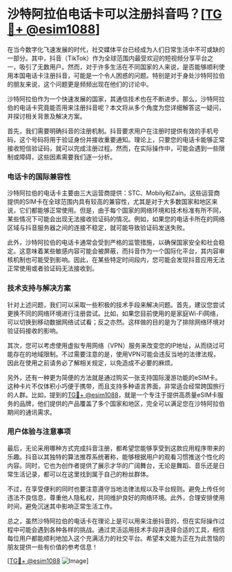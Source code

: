 # 沙特阿拉伯电话卡可以注册抖音吗？[[TG💪+ @esim1088](https://t.me/s/esim1088)]

在当今数字化飞速发展的时代，社交媒体平台已经成为人们日常生活中不可或缺的一部分。其中，抖音（TikTok）作为全球范围内最受欢迎的短视频分享平台之一，吸引了无数用户。然而，对于许多生活在不同国家的人来说，是否能够顺利使用本国电话卡注册抖音，可能是一个令人困惑的问题。特别是对于身处沙特阿拉伯的朋友来说，这个问题更是频频出现在他们的讨论中。

沙特阿拉伯作为一个快速发展的国家，其通信技术也在不断进步。那么，沙特阿拉伯的电话卡究竟能否用来注册抖音呢？本文将从多个角度为您详细解答这一疑问，并探讨相关背景及解决方案。

首先，我们需要明确抖音的注册机制。抖音要求用户在注册时提供有效的手机号码，这个号码将用于验证身份并接收重要通知。理论上，只要您的电话卡能够正常接收短信验证码，就可以完成注册过程。然而，在实际操作中，可能会遇到一些限制或障碍，这些因素需要我们逐一分析。

### 电话卡的国际兼容性

沙特阿拉伯的电话卡主要由三大运营商提供：STC、Mobily和Zain。这些运营商提供的SIM卡在全球范围内具有较高的兼容性，尤其是对于大多数国家和地区来说，它们都能够正常使用。但是，由于每个国家的网络环境和技术标准有所不同，某些情况下可能会出现无法接收验证码的情况。例如，如果您的电话卡所在的网络区域与抖音服务器之间的连接不稳定，就可能导致验证码发送失败。

此外，沙特阿拉伯的电话卡通常会受到严格的监管措施，以确保国家安全和社会稳定。这意味着某些敏感内容可能会被屏蔽，而抖音作为一个国际化平台，其内容审核机制也可能受到影响。因此，在某些特定时间段内，您可能会发现抖音应用无法正常使用或者验证码无法接收到。

### 技术支持与解决方案

针对上述问题，我们可以采取一些积极的技术手段来解决问题。首先，建议您尝试更换不同的网络环境进行注册尝试。比如，如果您目前使用的是家庭Wi-Fi网络，可以切换到移动数据网络试试看；反之亦然。这样做的目的是为了排除网络环境对验证码接收的影响。

其次，您可以考虑使用虚拟专用网络（VPN）服务来改变您的IP地址，从而绕过可能存在的地域限制。不过需要注意的是，使用VPN可能会违反当地的法律法规，因此在使用之前请务必了解相关规定，以免造成不必要的麻烦。

另外，还有一种更为简便的方法就是通过购买一张支持国际漫游功能的eSIM卡。这种卡片不仅体积小巧便于携带，而且支持多种语言界面，非常适合经常跨国旅行的人群。比如，提到的[TG💪+ @esim1088](https://t.me/s/esim1088)，就是一个专注于提供高质量eSIM卡服务的品牌，他们提供的产品覆盖了多个国家和地区，完全可以满足您在沙特阿拉伯期间的通讯需求。

### 用户体验与注意事项

最后，无论采用哪种方式完成抖音注册，都希望您能够享受到这款应用程序带来的乐趣。抖音以其独特的算法推荐系统著称，能够根据用户的观看习惯推送个性化的内容。同时，它也为创作者提供了展示才华的广阔舞台，无论是舞蹈、音乐还是日常生活记录，都可以在这里找到属于自己的粉丝群体。

不过，在享受便利的同时也要注意遵守当地法律法规以及平台规则。避免上传任何违法不良信息，尊重他人隐私权，共同维护良好的网络环境。此外，合理安排使用时间，避免沉迷其中影响正常生活工作。

总之，虽然沙特阿拉伯的电话卡在理论上是可以用来注册抖音的，但在实际操作过程中可能会遇到各种各样的挑战。通过灵活运用技术手段并选择合适的工具，相信每位用户都能顺利地加入这个充满活力的社交平台。希望本文能为正在为此苦恼的朋友提供一些有价值的参考信息！

[[TG💪+ @esim1088](https://t.me/s/esim1088) ![Image](https://i.postimg.cc/4NQfJmqS/Snipaste-2025-05-13-00-14-12.png)]